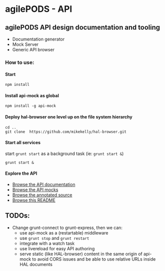 # agilePODS - API

## agilePODS API design documentation and tooling

  * Documentation generator
  * Mock Server
  * Generic API browser

### How to use:

#### Start
  ```
  npm install
  ```

#### Install api-mock as global
  ```
  npm install -g api-mock
  ```

#### Deploy hal-browser one level up on the file system hierarchy
  ```
  cd ..
  git clone  https://github.com/mikekelly/hal-browser.git

  ```

#### Start all services
  start `grunt start` as a background task (ie: `grunt start &`)
  ```
  grunt start &
  ```

#### Explore the API

  - [Browse the API documentation](/docs/)
  - [Browse the API mocks](/browser.html#/api/users/kevin)
  - [Browse the annotated source](/annotated-source/Gruntfile.html)
  - [Browse this README](/README.html)

## TODOs:

  - Change grunt-connect to grunt-express, then we can:
    - use api-mock as a (restartable) middleware
    - use `grunt stop` and `grunt restart`
    - integrate with a watch task
    - use livereload for easy API authoring
    - serve static (like HAL-browser) content in the same origin of api-mock to avoid CORS issues and be able to use relative URLs inside HAL documents
